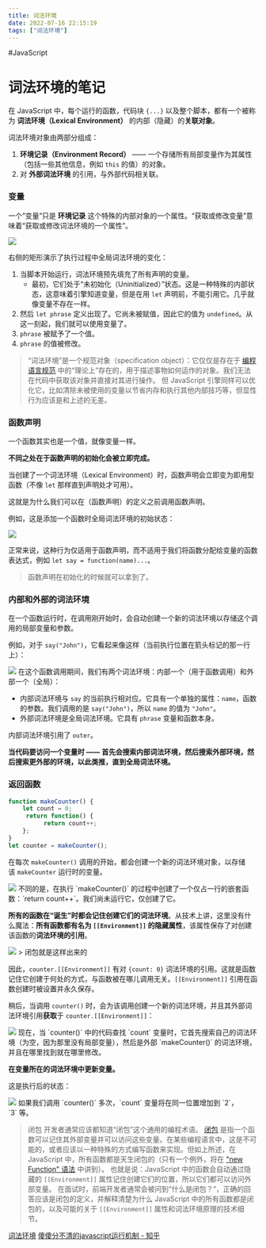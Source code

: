 ```yaml
---
title: 词法环境
date: 2022-07-16 22:15:19
tags: ["词法环境"]
---
```

#JavaScript 

# 词法环境的笔记

在 JavaScript 中，每个运行的函数，代码块 `{...}` 以及整个脚本，都有一个被称为 **词法环境（Lexical Environment）** 的内部（隐藏）的**关联对象**。

词法环境对象由两部分组成：

1.  **环境记录（Environment Record）** —— 一个存储所有局部变量作为其属性（包括一些其他信息，例如 `this` 的值）的对象。
2.  对 **外部词法环境** 的引用，与外部代码相关联。

### 变量

一个“变量”只是 **环境记录** 这个特殊的内部对象的一个属性。“获取或修改变量”意味着“获取或修改词法环境的一个属性”。

<img src="https://zh.javascript.info/article/closure/closure-variable-phrase.svg" />

右侧的矩形演示了执行过程中全局词法环境的变化：

1.  当脚本开始运行，词法环境预先填充了所有声明的变量。
    -   最初，它们处于“未初始化（Uninitialized）”状态。这是一种特殊的内部状态，这意味着引擎知道变量，但是在用 `let` 声明前，不能引用它。几乎就像变量不存在一样。
2.  然后 `let phrase` 定义出现了。它尚未被赋值，因此它的值为 `undefined`。从这一刻起，我们就可以使用变量了。
3.  `phrase` 被赋予了一个值。
4.  `phrase` 的值被修改。


> “词法环境”是一个规范对象（specification object）：它仅仅是存在于 [编程语言规范](https://tc39.es/ecma262/#sec-lexical-environments) 中的“理论上”存在的，用于描述事物如何运作的对象。我们无法在代码中获取该对象并直接对其进行操作。
> 但 JavaScript 引擎同样可以优化它，比如清除未被使用的变量以节省内存和执行其他内部技巧等，但显性行为应该是和上述的无差。

### 函数声明

一个函数其实也是一个值，就像变量一样。

**不同之处在于函数声明的初始化会被立即完成。**

当创建了一个词法环境（Lexical Environment）时，函数声明会立即变为即用型函数（不像 `let` 那样直到声明处才可用）。

这就是为什么我们可以在（函数声明）的定义之前调用函数声明。

例如，这是添加一个函数时全局词法环境的初始状态：

<img src="https://zh.javascript.info/article/closure/closure-function-declaration.svg" />

正常来说，这种行为仅适用于函数声明，而不适用于我们将函数分配给变量的函数表达式，例如 `let say = function(name)...`。


>  函数声明在初始化的时候就可以拿到了。

### 内部和外部的词法环境

在一个函数运行时，在调用刚开始时，会自动创建一个新的词法环境以存储这个调用的局部变量和参数。

例如，对于 `say("John")`，它看起来像这样（当前执行位置在箭头标记的那一行上）：

<img src="https://zh.javascript.info/article/closure/lexical-environment-simple.svg" />
在这个函数调用期间，我们有两个词法环境：内部一个（用于函数调用）和外部一个（全局）：

-   内部词法环境与 `say` 的当前执行相对应。它具有一个单独的属性：`name`，函数的参数。我们调用的是 `say("John")`，所以 `name` 的值为 `"John"`。
-   外部词法环境是全局词法环境。它具有 `phrase` 变量和函数本身。

内部词法环境引用了 `outer`。

**当代码要访问一个变量时 —— 首先会搜索内部词法环境，然后搜索外部环境，然后搜索更外部的环境，以此类推，直到全局词法环境。**

### 返回函数

```js
function makeCounter() { 
	let count = 0;
	 return function() {
		  return count++; 
	};
} 
let counter = makeCounter();
```

在每次 `makeCounter()` 调用的开始，都会创建一个新的词法环境对象，以存储该 `makeCounter` 运行时的变量。

<img src="https://zh.javascript.info/article/closure/closure-makecounter.svg" />
不同的是，在执行 `makeCounter()` 的过程中创建了一个仅占一行的嵌套函数：`return count++`。我们尚未运行它，仅创建了它。

**所有的函数在“诞生”时都会记住创建它们的词法环境**。从技术上讲，这里没有什么魔法：**所有函数都有名为 `[[Environment]]` 的隐藏属性**，该属性保存了对创建该函数的**词法环境的引用**。

<img src="https://zh.javascript.info/article/closure/closure-makecounter-environment.svg" />
> 闭包就是这样出来的

因此，`counter.[[Environment]]` 有对 `{count: 0}` 词法环境的引用。这就是函数记住它创建于何处的方式，与函数被在哪儿调用无关。`[[Environment]]` 引用在函数创建时被设置并永久保存。

稍后，当调用 `counter()` 时，会为该调用创建一个新的词法环境，并且其外部词法环境引用**获取**于 `counter.[[Environment]]`：

<img src="https://zh.javascript.info/article/closure/closure-makecounter-nested-call.svg" />
现在，当 `counter()` 中的代码查找 `count` 变量时，它首先搜索自己的词法环境（为空，因为那里没有局部变量），然后是外部 `makeCounter()` 的词法环境，并且在哪里找到就在哪里修改。

**在变量所在的词法环境中更新变量。**

这是执行后的状态：

<img src="https://zh.javascript.info/article/closure/closure-makecounter-nested-call-2.svg" />
  如果我们调用 `counter()` 多次，`count` 变量将在同一位置增加到 `2`，`3` 等。


> 闭包
开发者通常应该都知道“闭包”这个通用的编程术语。
[闭包](https://en.wikipedia.org/wiki/Closure_(computer_programming)) 是指一个函数可以记住其外部变量并可以访问这些变量。在某些编程语言中，这是不可能的，或者应该以一种特殊的方式编写函数来实现。但如上所述，在 JavaScript 中，所有函数都是天生闭包的（只有一个例外，将在 ["new Function" 语法](https://zh.javascript.info/new-function) 中讲到）。
也就是说：JavaScript 中的函数会自动通过隐藏的 `[[Environment]]` 属性记住创建它们的位置，所以它们都可以访问外部变量。
在面试时，前端开发者通常会被问到“什么是闭包？”，正确的回答应该是闭包的定义，并解释清楚为什么 JavaScript 中的所有函数都是闭包的，以及可能的关于 `[[Environment]]` 属性和词法环境原理的技术细节。








[词法环境](https://zh.javascript.info/closure#step-1-bian-liang)
[傻傻分不清的javascript运行机制 - 知乎](https://zhuanlan.zhihu.com/p/53135129)